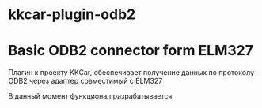 # kkcar-plugin-odb2
Basic ODB2 connector form ELM327
===

Плагин к проекту KKCar, обеспечивает получение данных по протоколу ODB2 через адаптер совместимый с ELM327

В данный момент функционал разрабатывается
